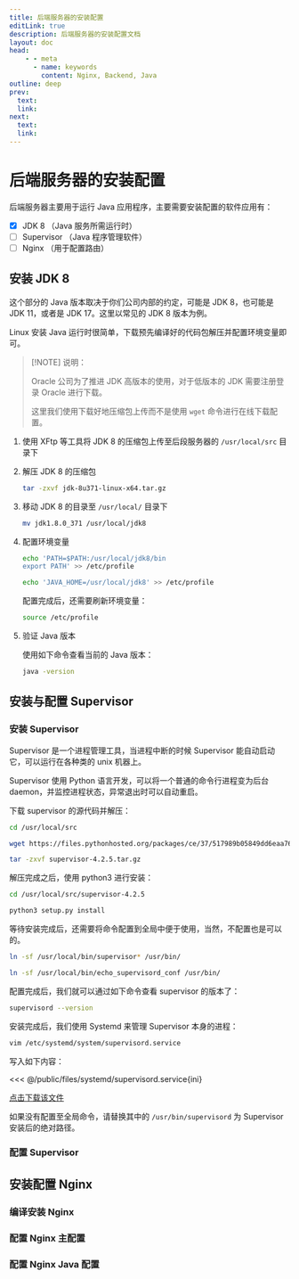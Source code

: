 ```yaml
---
title: 后端服务器的安装配置
editLink: true
description: 后端服务器的安装配置文档
layout: doc
head:
    - - meta
      - name: keywords
        content: Nginx, Backend, Java
outline: deep
prev:
  text:
  link:
next:
  text:
  link:
---
```


# 后端服务器的安装配置

后端服务器主要用于运行 Java 应用程序，主要需要安装配置的软件应用有：

- [x] JDK 8 （Java 服务所需运行时）
- [ ] Supervisor （Java 程序管理软件）
- [ ] Nginx （用于配置路由）

## 安装 JDK 8

这个部分的 Java 版本取决于你们公司内部的约定，可能是 JDK 8，也可能是 JDK 11，或者是 JDK 17。这里以常见的 JDK 8 版本为例。

Linux 安装 Java 运行时很简单，下载预先编译好的代码包解压并配置环境变量即可。

> [!NOTE] 说明：
> 
> Oracle 公司为了推进 JDK 高版本的使用，对于低版本的 JDK 需要注册登录 Oracle 进行下载。
> 
> 这里我们使用下载好地压缩包上传而不是使用 `wget` 命令进行在线下载配置。

1. 使用 XFtp 等工具将 JDK 8 的压缩包上传至后段服务器的 `/usr/local/src` 目录下

2. 解压 JDK 8 的压缩包

    ```bash
    tar -zxvf jdk-8u371-linux-x64.tar.gz
    ```

3. 移动 JDK 8 的目录至 `/usr/local/` 目录下

   ```bash
   mv jdk1.8.0_371 /usr/local/jdk8
   ```

4. 配置环境变量

   ```bash
   echo 'PATH=$PATH:/usr/local/jdk8/bin
   export PATH' >> /etc/profile

   echo 'JAVA_HOME=/usr/local/jdk8' >> /etc/profile
   ```
   
   配置完成后，还需要刷新环境变量：

   ```bash
   source /etc/profile
   ```

5. 验证 Java 版本

    使用如下命令查看当前的 Java 版本：

    ```bash
    java -version
    ```

## 安装与配置 Supervisor

### 安装 Supervisor

Supervisor 是一个进程管理工具，当进程中断的时候 Supervisor 能自动启动它，可以运行在各种类的 unix 机器上。

Supervisor 使用 Python 语言开发，可以将一个普通的命令行进程变为后台 daemon，并监控进程状态，异常退出时可以自动重启。

下载 supervisor 的源代码并解压：

```bash
cd /usr/local/src

wget https://files.pythonhosted.org/packages/ce/37/517989b05849dd6eaa76c148f24517544704895830a50289cbbf53c7efb9/supervisor-4.2.5.tar.gz

tar -zxvf supervisor-4.2.5.tar.gz
```

解压完成之后，使用 python3 进行安装：

```bash
cd /usr/local/src/supervisor-4.2.5

python3 setup.py install
```

等待安装完成后，还需要将命令配置到全局中便于使用，当然，不配置也是可以的。

```bash
ln -sf /usr/local/bin/supervisor* /usr/bin/

ln -sf /usr/local/bin/echo_supervisord_conf /usr/bin/
```

配置完成后，我们就可以通过如下命令查看 supervisor 的版本了：

```bash
supervisord --version
```

安装完成后，我们使用 Systemd 来管理 Supervisor 本身的进程：

```bash
vim /etc/systemd/system/supervisord.service
```

写入如下内容：

<<< @/public/files/systemd/supervisord.service{ini}

<a href="/files/systemd/supervisord.service" download="supervisord.service"><Badge type="info">点击下载该文件</Badge></a>

如果没有配置至全局命令，请替换其中的 `/usr/bin/supervisord` 为 Supervisor 安装后的绝对路径。

### 配置 Supervisor

## 安装配置 Nginx

### 编译安装 Nginx

### 配置 Nginx 主配置

### 配置 Nginx Java 配置